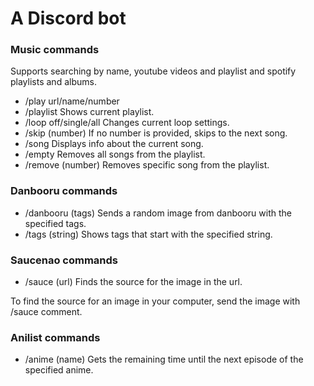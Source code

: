 # A Discord bot


### Music commands
Supports searching by name, youtube videos and playlist and spotify playlists and albums.

* /play url/name/number 
* /playlist                    Shows current playlist.
* /loop off/single/all      Changes current loop settings.
* /skip (number)            If no number is provided, skips to the next song.
* /song                     Displays info about the current song.
* /empty                    Removes all songs from the playlist.
* /remove (number)          Removes specific song from the playlist.

### Danbooru commands

* /danbooru (tags)          Sends a random image from danbooru with the specified tags.
* /tags (string)            Shows tags that start with the specified string.

### Saucenao commands

* /sauce (url)              Finds the source for the image in the url.

To find the source for an image in your computer, send the image with /sauce comment.

### Anilist commands

* /anime (name)             Gets the remaining time until the next episode of the specified anime.
